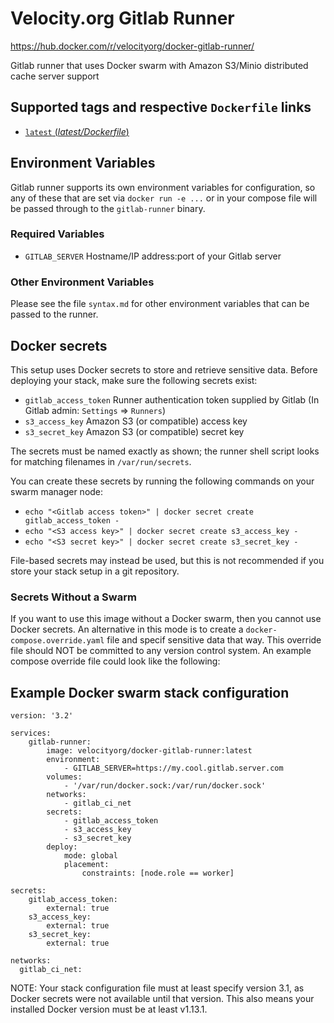 # Velocity.org Gitlab Runner
https://hub.docker.com/r/velocityorg/docker-gitlab-runner/

Gitlab runner that uses Docker swarm with Amazon S3/Minio distributed cache server support

## Supported tags and respective `Dockerfile` links
- [`latest` (*latest/Dockerfile*)](https://github.com/velocityorg/docker-gitlab-runner/blob/master/latest/Dockerfile)

## Environment Variables

Gitlab runner supports its own environment variables for configuration, so any of these that are set via `docker run -e ...` or in your compose file will be passed through to the `gitlab-runner` binary.

### Required Variables

- `GITLAB_SERVER` Hostname/IP address:port of your Gitlab server

### Other Environment Variables

Please see the file `syntax.md` for other environment variables that can be passed to the runner.

## Docker secrets

This setup uses Docker secrets to store and retrieve sensitive data. Before deploying your stack, make sure the following secrets exist:

- `gitlab_access_token` Runner authentication token supplied by Gitlab (In Gitlab admin: `Settings` => `Runners`)
- `s3_access_key` Amazon S3 (or compatible) access key
- `s3_secret_key` Amazon S3 (or compatible) secret key

The secrets must be named exactly as shown; the runner shell script looks for matching filenames in `/var/run/secrets`.

You can create these secrets by running the following commands on your swarm manager node:
- `echo "<Gitlab access token>" | docker secret create gitlab_access_token -`
- `echo "<S3 access key>" | docker secret create s3_access_key -`
- `echo "<S3 secret key>" | docker secret create s3_secret_key -`

File-based secrets may instead be used, but this is not recommended if you store your stack setup in a git repository.

### Secrets Without a Swarm

If you want to use this image without a Docker swarm, then you cannot use Docker secrets. An alternative in this mode is to create a `docker-compose.override.yaml` file and specif sensitive data that way. This override file should NOT be committed to any version control system. An example compose override file could look like the following:

## Example Docker swarm stack configuration

```
version: '3.2'

services:
    gitlab-runner:
        image: velocityorg/docker-gitlab-runner:latest
        environment:
            - GITLAB_SERVER=https://my.cool.gitlab.server.com
        volumes:
            - '/var/run/docker.sock:/var/run/docker.sock'
        networks:
            - gitlab_ci_net
        secrets:
            - gitlab_access_token
            - s3_access_key
            - s3_secret_key
        deploy:
            mode: global
            placement:
                constraints: [node.role == worker]

secrets:
    gitlab_access_token:
        external: true
    s3_access_key:
        external: true
    s3_secret_key:
        external: true

networks:
  gitlab_ci_net:
```

NOTE: Your stack configuration file must at least specify version 3.1, as Docker secrets were not available until that version. This also means your installed Docker version must be at least v1.13.1.
